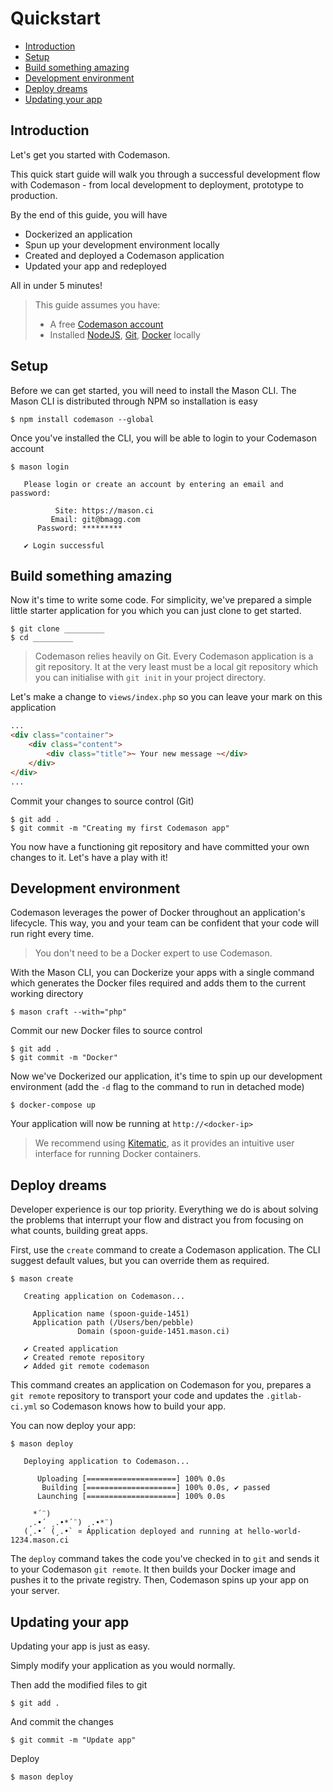 # Quickstart

- [Introduction](#introduction)
- [Setup](#setup)
- [Build something amazing](#build-something-amazing)
- [Development environment](#development-environment)
- [Deploy dreams](#deploy-dreams)
- [Updating your app](#updating-your-app)

<a name="introduction"></a>
## Introduction
Let's get you started with Codemason.

This quick start guide will walk you through a successful development flow with Codemason - from local development to deployment, prototype to production.

By the end of this guide, you will have
- Dockerized an application
- Spun up your development environment locally
- Created and deployed a Codemason application
- Updated your app and redeployed

All in under 5 minutes!

> This guide assumes you have:
> - A free [Codemason account](http://mason.ci/register)
> - Installed [NodeJS](https://nodejs.org/en/download/), [Git](https://git-scm.com/downloads), [Docker](https://docs.docker.com/engine/installation/) locally

<a name="setup"></a>
## Setup
Before we can get started, you will need to install the Mason CLI. The Mason CLI is distributed through NPM so installation is easy
```
$ npm install codemason --global
```

Once you've installed the CLI, you will be able to login to your Codemason account
```
$ mason login

   Please login or create an account by entering an email and password:

          Site: https://mason.ci
         Email: git@bmagg.com
      Password: *********

   ✔ Login successful
```

<a name="build-something-amazing"></a>
## Build something amazing
Now it's time to write some code. For simplicity, we've prepared a simple little starter application for you which you can just clone to get started.
```
$ git clone _________
$ cd _________
```

> Codemason relies heavily on Git. Every Codemason application is a git repository. It at the very least must be a local git repository which you can initialise with `git init` in your project directory.

Let's make a change to `views/index.php` so you can leave your mark on this application
```html
...
<div class="container">
    <div class="content">
        <div class="title">~ Your new message ~</div>
    </div>
</div>
...
```

Commit your changes to source control (Git)
```
$ git add .
$ git commit -m "Creating my first Codemason app"
```
You now have a functioning git repository and have committed your own changes to it. Let's have a play with it!

<a name="development-environment"></a>
## Development environment
Codemason leverages the power of Docker throughout an application's lifecycle. This way, you and your team can be confident that your code will run right every time.

> You don't need to be a Docker expert to use Codemason.

With the Mason CLI, you can Dockerize your apps with a single command which generates the Docker files required and adds them to the current working directory
```
$ mason craft --with="php"
```

Commit our new Docker files to source control
```
$ git add .
$ git commit -m "Docker"
```

Now we've Dockerized our application, it's time to spin up our development environment (add the `-d` flag to the command to run in detached mode)
```
$ docker-compose up
```

Your application will now be running at `http://<docker-ip>`

> We recommend using [Kitematic](https://kitematic.com/), as it provides an intuitive user interface for running Docker containers.

<a name="deploy-dreams"></a>
## Deploy dreams
Developer experience is our top priority. Everything we do is about solving the problems that interrupt your flow and distract you from focusing on what counts, building great apps.

First, use the `create` command to create a Codemason application. The CLI suggest default values, but you can override them as required.
```
$ mason create

   Creating application on Codemason...

     Application name (spoon-guide-1451)
     Application path (/Users/ben/pebble)
               Domain (spoon-guide-1451.mason.ci)

   ✔ Created application
   ✔ Created remote repository
   ✔ Added git remote codemason
```

This command creates an application on Codemason for you, prepares a `git remote` repository to transport your code and updates the `.gitlab-ci.yml` so Codemason knows how to build your app.

You can now deploy your app:
```
$ mason deploy

   Deploying application to Codemason...

      Uploading [====================] 100% 0.0s
       Building [====================] 100% 0.0s, ✔ passed
      Launching [====================] 100% 0.0s

     *´¨)
    ¸.•´ ¸.•*´¨) ¸.•*¨)
   (¸.•´ (¸.•` ¤ Application deployed and running at hello-world-1234.mason.ci
```

The `deploy` command takes the code you've checked in to `git` and sends it to your Codemason `git remote`. It then builds your Docker image and pushes it to the private registry. Then, Codemason spins up your app on your server.

<a name="updating-your-app"></a>
## Updating your app
Updating your app is just as easy. 

Simply modify your application as you would normally.

Then add the modified files to git
```
$ git add .
```
And commit the changes
```
$ git commit -m "Update app"
```

Deploy
```
$ mason deploy
```